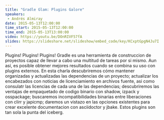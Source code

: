```yaml
---
title: "Gradle Glam: Plugins Galore"
speakers:
 - Andrés Almiray
date: 2015-05-13T12:00:00
time_start: 2015-05-13T12:00:00
time_end: 2015-05-13T13:00:00
video: https://youtu.be/DOnRIVF57fA
slides: https://slideshare.net/slideshow/embed_code/key/KCxptGpgN4Ju7I
---
```


Plugins! Plugins! Plugins! Gradle es una herramienta de construccion de proyectos capaz de llevar a cabo una multitud de tareas por si mismo. Aun así, es posible obtener mejores resultados cuando se combina su uso con plugins externos. En esta charla descubriremos cómo mantener organizadas y actualizadas las dependencias de un proyecto; actualizar los encabezados con noticias de licenciamiento en archivos fuente, asi como consulatr las licencias de cada una de las dependencias; descubriremos las ventajas de empaquetado de codigo binario con shadow, izpack y osspackage; buscaremos incompatibilidades binarias entre liberaciones con clirr y japicmp; daremos un vistazo en las opciones existentes para crear excelente documentacion con asciidoctor y jbake. Estos plugins son tan sola la punta del iceberg.